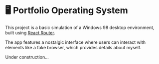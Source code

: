 # 🖥️ Portfolio Operating System
This project is a basic simulation of a Windows 98 desktop environment, built using [React Router](https://reactrouter.com/).

The app features a nostalgic interface where users can interact with elements like a fake browser, which provides details about myself.

Under construction...
